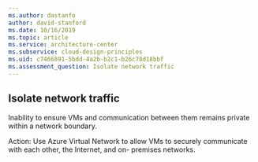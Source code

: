 ```yaml
---
ms.author: dastanfo
author: david-stanford
ms.date: 10/16/2019
ms.topic: article
ms.service: architecture-center
ms.subservice: cloud-design-principles
ms.uid: c7466891-5bdd-4a2b-b2c1-b26c78d18bbf
ms.assessment_question: Isolate network traffic
---
```

## Isolate network traffic

Inability to ensure VMs and communication between them remains private within a network boundary.

Action:
Use Azure Virtual Network to allow VMs to securely communicate with each other, the Internet, and on- premises networks.
